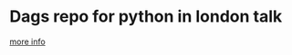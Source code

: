 # Dags repo for python in london talk

[more info ](https://github.com/capitancambio/kubernetes-talk)
